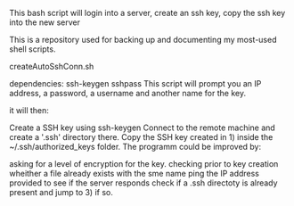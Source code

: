 This bash script will login into a server, create an ssh key, copy the ssh key into the new server


This is a repository used for backing up and documenting my most-used shell scripts.

createAutoSshConn.sh

dependencies:
ssh-keygen
sshpass
This script will prompt you an IP address, a password, a username and another name for the key.

it will then:

Create a SSH key using ssh-keygen
Connect to the remote machine and create a '.ssh' directory there.
Copy the SSH key created in 1) inside the ~/.ssh/authorized_keys folder.
The programm could be improved by:

asking for a level of encryption for the key.
checking prior to key creation wheither a file already exists with the sme name
ping the IP address provided to see if the server responds
check if a .ssh directoty is already present and jump to 3) if so.
